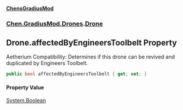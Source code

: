 #### [ChensGradiusMod](index 'index')
### [Chen.GradiusMod.Drones](Y_iPobZkdIiJ9feSuBjDaQ 'Chen.GradiusMod.Drones').[Drone](o+an11PxrqGB40HSHXgvpQ 'Chen.GradiusMod.Drones.Drone')
## Drone.affectedByEngineersToolbelt Property
Aetherium Compatibility: Determines if this drone can be revived and duplicated by Engineers Toolbelt.  
```csharp
public bool affectedByEngineersToolbelt { get; set; }
```
#### Property Value
[System.Boolean](https://docs.microsoft.com/en-us/dotnet/api/System.Boolean 'System.Boolean')
